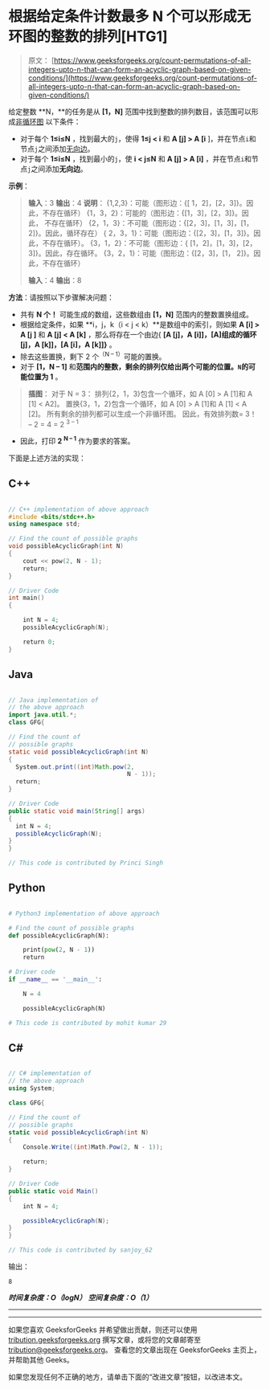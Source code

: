 # 根据给定条件计数最多 N 个可以形成无环图的整数的排列[H​​TG1]

> 原文： [https://www.geeksforgeeks.org/count-permutations-of-all-integers-upto-n-that-can-form-an-acyclic-graph-based-on-given-conditions/](https://www.geeksforgeeks.org/count-permutations-of-all-integers-upto-n-that-can-form-an-acyclic-graph-based-on-given-conditions/)

给定整数 **N，**的任务是从 **[1，N]** 范围中找到整数的排列数目，该范围可以形成[非循环图](https://en.wikipedia.org/wiki/Directed_acyclic_graph) 以下条件：

*   对于每个 **1≤i≤N** ，找到最大的`j`，使得 **1≤j < i** 和 **A [j] > A [i** ]，并在节点`i`和节点`j`之间添加[无向边](https://www.geeksforgeeks.org/count-number-edges-undirected-graph/)。
*   对于每个 **1≤i≤N** ，找到最小的`j`，使 **i < j≤N** 和 **A [j] > A [i]** ，并在节点`i`和节点`j`之间添加**无向边**。

**示例**：

> **输入**：3
> **输出**：4
> **说明**：
> {1,2,3}：可能（图形边：{[ 1，2]，[2，3]}。因此，不存在循环）
> {1，3，2}：可能的（图形边：{[1，3]，[2，3]}。因此， 不存在循环）
> {2，1，3}：不可能（图形边：{[2，3]，[1，3]，[1，2]}。因此，循环存在）
> { 2，3，1}：可能（图形边：{[2，3]，[1，3]}。因此，不存在循环）。
> {3，1，2}：不可能（图形边：{ [1，2]，[1，3]，[2，3]}。因此，存在循环。
> {3，2，1}：可能（图形边：{[2，3]，[1， 2]}。因此，不存在循环）
> 
> **输入**：4
> **输出**：8

**方法**：请按照以下步骤解决问题：

*   共有 **N 个！** 可能生成的数组，这些数组由 **[1，N]** 范围内的整数置换组成。
*   根据给定条件，如果 **i，j，k（i < j < k）**是数组中的索引，则如果 **A [i] > A [j ]** 和 **A [j] < A [k]** ，那么将存在一个由边{ **[A [j]，A [i]]，[A]组成的循环 [j]，A [k]]，[A [i]，A [k]]}** 。
*   除去这些置换，剩下 2 个<sup>（N – 1）</sup>可能的置换。
*   对于 **[1，N – 1]** 和**范围内的整数，剩余的排列仅给出两个可能的位置。`N`的可能位置为 1** 。

> **插图**：
> 对于 N = 3：
> 排列{2，1，3}包含一个循环，如 A [0] > A [1]和 A [1] < A2]。
> 置换{3，1，2}包含一个循环，如 A [0] > A [1]和 A [1] < A [2]。
> 所有剩余的排列都可以生成一个非循环图。
> 因此，有效排列数= 3！ – 2 = 4 = 2 <sup>3 – 1</sup>

*   因此，打印 **2 <sup>N – 1</sup>** 作为要求的答案。

下面是上述方法的实现：

## C++

```cpp

// C++ implementation of above approach
#include <bits/stdc++.h>
using namespace std;

// Find the count of possible graphs
void possibleAcyclicGraph(int N)
{
    cout << pow(2, N - 1);
    return;
}

// Driver Code
int main()
{

    int N = 4;
    possibleAcyclicGraph(N);

    return 0;
}

```

## Java

```java

// Java implementation of 
// the above approach
import java.util.*;
class GFG{

// Find the count of 
// possible graphs
static void possibleAcyclicGraph(int N)
{
  System.out.print((int)Math.pow(2, 
                                 N - 1));
  return;
}

// Driver Code
public static void main(String[] args)
{
  int N = 4;
  possibleAcyclicGraph(N);
}
}

// This code is contributed by Princi Singh

```

## Python

```py

# Python3 implementation of above approach

# Find the count of possible graphs
def possibleAcyclicGraph(N):

    print(pow(2, N - 1))
    return

# Driver code
if __name__ == '__main__':

    N = 4

    possibleAcyclicGraph(N)

# This code is contributed by mohit kumar 29

```

## C#

```cs

// C# implementation of 
// the above approach
using System;

class GFG{

// Find the count of 
// possible graphs
static void possibleAcyclicGraph(int N)
{
    Console.Write((int)Math.Pow(2, N - 1));

    return;
}

// Driver Code
public static void Main()
{
    int N = 4;

    possibleAcyclicGraph(N);
}
}

// This code is contributed by sanjoy_62

```

输出：

```
8

```

***时间复杂度：O（logN）***
***空间复杂度：O（1）***



* * *

* * *

如果您喜欢 GeeksforGeeks 并希望做出贡献，则还可以使用 [tribution.geeksforgeeks.org](https://contribute.geeksforgeeks.org/) 撰写文章，或将您的文章邮寄至 tribution@geeksforgeeks.org。 查看您的文章出现在 GeeksforGeeks 主页上，并帮助其他 Geeks。

如果您发现任何不正确的地方，请单击下面的“改进文章”按钮，以改进本文。